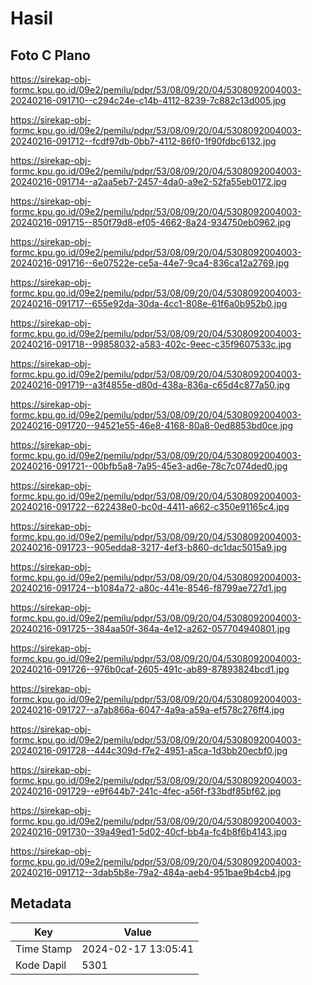 # Hasil

## Foto C Plano

https://sirekap-obj-formc.kpu.go.id/09e2/pemilu/pdpr/53/08/09/20/04/5308092004003-20240216-091710--c294c24e-c14b-4112-8239-7c882c13d005.jpg

https://sirekap-obj-formc.kpu.go.id/09e2/pemilu/pdpr/53/08/09/20/04/5308092004003-20240216-091712--fcdf97db-0bb7-4112-86f0-1f90fdbc6132.jpg

https://sirekap-obj-formc.kpu.go.id/09e2/pemilu/pdpr/53/08/09/20/04/5308092004003-20240216-091714--a2aa5eb7-2457-4da0-a9e2-52fa55eb0172.jpg

https://sirekap-obj-formc.kpu.go.id/09e2/pemilu/pdpr/53/08/09/20/04/5308092004003-20240216-091715--850f79d8-ef05-4662-8a24-934750eb0962.jpg

https://sirekap-obj-formc.kpu.go.id/09e2/pemilu/pdpr/53/08/09/20/04/5308092004003-20240216-091716--6e07522e-ce5a-44e7-9ca4-836ca12a2769.jpg

https://sirekap-obj-formc.kpu.go.id/09e2/pemilu/pdpr/53/08/09/20/04/5308092004003-20240216-091717--655e92da-30da-4cc1-808e-61f6a0b952b0.jpg

https://sirekap-obj-formc.kpu.go.id/09e2/pemilu/pdpr/53/08/09/20/04/5308092004003-20240216-091718--99858032-a583-402c-9eec-c35f9607533c.jpg

https://sirekap-obj-formc.kpu.go.id/09e2/pemilu/pdpr/53/08/09/20/04/5308092004003-20240216-091719--a3f4855e-d80d-438a-836a-c65d4c877a50.jpg

https://sirekap-obj-formc.kpu.go.id/09e2/pemilu/pdpr/53/08/09/20/04/5308092004003-20240216-091720--94521e55-46e8-4168-80a8-0ed8853bd0ce.jpg

https://sirekap-obj-formc.kpu.go.id/09e2/pemilu/pdpr/53/08/09/20/04/5308092004003-20240216-091721--00bfb5a8-7a95-45e3-ad6e-78c7c074ded0.jpg

https://sirekap-obj-formc.kpu.go.id/09e2/pemilu/pdpr/53/08/09/20/04/5308092004003-20240216-091722--622438e0-bc0d-4411-a662-c350e91165c4.jpg

https://sirekap-obj-formc.kpu.go.id/09e2/pemilu/pdpr/53/08/09/20/04/5308092004003-20240216-091723--905edda8-3217-4ef3-b860-dc1dac5015a9.jpg

https://sirekap-obj-formc.kpu.go.id/09e2/pemilu/pdpr/53/08/09/20/04/5308092004003-20240216-091724--b1084a72-a80c-441e-8546-f8799ae727d1.jpg

https://sirekap-obj-formc.kpu.go.id/09e2/pemilu/pdpr/53/08/09/20/04/5308092004003-20240216-091725--384aa50f-364a-4e12-a262-057704940801.jpg

https://sirekap-obj-formc.kpu.go.id/09e2/pemilu/pdpr/53/08/09/20/04/5308092004003-20240216-091726--976b0caf-2605-491c-ab89-87893824bcd1.jpg

https://sirekap-obj-formc.kpu.go.id/09e2/pemilu/pdpr/53/08/09/20/04/5308092004003-20240216-091727--a7ab866a-6047-4a9a-a59a-ef578c276ff4.jpg

https://sirekap-obj-formc.kpu.go.id/09e2/pemilu/pdpr/53/08/09/20/04/5308092004003-20240216-091728--444c309d-f7e2-4951-a5ca-1d3bb20ecbf0.jpg

https://sirekap-obj-formc.kpu.go.id/09e2/pemilu/pdpr/53/08/09/20/04/5308092004003-20240216-091729--e9f644b7-241c-4fec-a56f-f33bdf85bf62.jpg

https://sirekap-obj-formc.kpu.go.id/09e2/pemilu/pdpr/53/08/09/20/04/5308092004003-20240216-091730--39a49ed1-5d02-40cf-bb4a-fc4b8f6b4143.jpg

https://sirekap-obj-formc.kpu.go.id/09e2/pemilu/pdpr/53/08/09/20/04/5308092004003-20240216-091712--3dab5b8e-79a2-484a-aeb4-951bae9b4cb4.jpg


## Metadata

| Key        | Value               |
| ---------- | ------------------- |
| Time Stamp | 2024-02-17 13:05:41 |
| Kode Dapil | 5301                |



